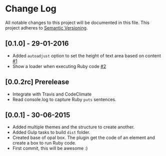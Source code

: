 # Change Log
All notable changes to this project will be documented in this file.
This project adheres to [Semantic Versioning](http://semver.org/).

## [0.1.0] - 29-01-2016

- Added `autoadjust` option to set the height of text area based on content [#1](https://github.com/Angelmmiguel/opalbox-jquery/issues/1)
- Show a loader when executing Ruby code [#2](https://github.com/Angelmmiguel/opalbox-jquery/issues/2)

## [0.0.2rc] Prerelease

- Integrate with Travis and CodeClimate
- Read console.log to capture Ruby `puts` sentences.

## [0.0.1] - 30-06-2015

- Added multiple themes and the structure to create another.
- Added Gulp tasks to build `dist` folder.
- Created base of opal box. The plugin get the code of an element and create a box to run Ruby code.
- First commit, this will be awesome :)
